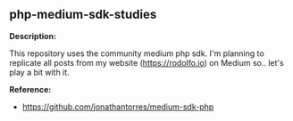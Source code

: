 php-medium-sdk-studies
-

**Description:**

This repository uses the community medium php sdk. I'm planning to replicate all posts from 
my website (https://rodolfo.io) on Medium so.. let's play a bit with it.

**Reference:**

- https://github.com/jonathantorres/medium-sdk-php
